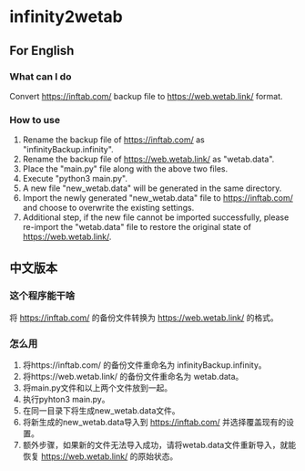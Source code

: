 # infinity2wetab



## For English

### What can I do

Convert https://inftab.com/ backup file to https://web.wetab.link/ format.

### How to use

1. Rename the backup file of https://inftab.com/ as "infinityBackup.infinity".
2. Rename the backup file of https://web.wetab.link/ as "wetab.data".
3. Place the "main.py" file along with the above two files.
4. Execute "python3 main.py".
5. A new file "new_wetab.data" will be generated in the same directory.
6. Import the newly generated "new_wetab.data" file to https://inftab.com/ and choose to overwrite the existing settings.
7. Additional step, if the new file cannot be imported successfully, please re-import the "wetab.data" file to restore the original state of https://web.wetab.link/.

## 中文版本

### 这个程序能干啥

将 https://inftab.com/ 的备份文件转换为 https://web.wetab.link/ 的格式。

### 怎么用

1. 将https://inftab.com/ 的备份文件重命名为 infinityBackup.infinity。
2. 将https://web.wetab.link/ 的备份文件重命名为 wetab.data。
3. 将main.py文件和以上两个文件放到一起。
4. 执行pyhton3 main.py。
5. 在同一目录下将生成new_wetab.data文件。
6. 将新生成的new_wetab.data导入到 https://inftab.com/ 并选择覆盖现有的设置。
7. 额外步骤，如果新的文件无法导入成功，请将wetab.data文件重新导入，就能恢复 https://web.wetab.link/ 的原始状态。

